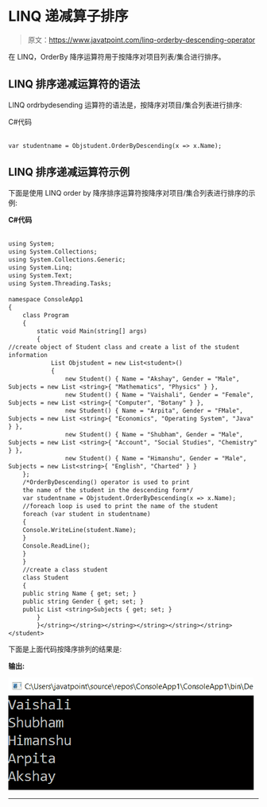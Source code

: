 # LINQ 递减算子排序

> 原文：<https://www.javatpoint.com/linq-orderby-descending-operator>

在 LINQ，OrderBy 降序运算符用于按降序对项目列表/集合进行排序。

## LINQ 排序递减运算符的语法

LINQ ordrbydesending 运算符的语法是，按降序对项目/集合列表进行排序:

C#代码

```

var studentname = Objstudent.OrderByDescending(x => x.Name);

```

## LINQ 排序递减运算符示例

下面是使用 LINQ order by 降序排序运算符按降序对项目/集合列表进行排序的示例:

**C#代码**

```

using System;
using System.Collections;
using System.Collections.Generic;
using System.Linq;
using System.Text;
using System.Threading.Tasks;

namespace ConsoleApp1
{
    class Program
    {
        static void Main(string[] args)
        {
//create object of Student class and create a list of the student information
            List Objstudent = new List<student>()
            {
                new Student() { Name = "Akshay", Gender = "Male", Subjects = new List <string>{ "Mathematics", "Physics" } },
                new Student() { Name = "Vaishali", Gender = "Female", Subjects = new List <string>{ "Computer", "Botany" } },
                new Student() { Name = "Arpita", Gender = "FMale", Subjects = new List <string>{ "Economics", "Operating System", "Java" } },
                new Student() { Name = "Shubham", Gender = "Male", Subjects = new List <string>{ "Account", "Social Studies", "Chemistry" } },
                new Student() { Name = "Himanshu", Gender = "Male", Subjects = new List<string>{ "English", "Charted" } }
    };
    /*OrderByDescending() operator is used to print 
    the name of the student in the descending form*/
    var studentname = Objstudent.OrderByDescending(x => x.Name);
    //foreach loop is used to print the name of the student
    foreach (var student in studentname)
    {
    Console.WriteLine(student.Name);
    }
    Console.ReadLine();
    }
    }
    //create a class student
    class Student
    {
    public string Name { get; set; }
    public string Gender { get; set; }
    public List <string>Subjects { get; set; }
        }
        }</string></string></string></string></string></string></student> 
```

下面是上面代码按降序排列的结果是:

**输出:**

![LINQ OrderBy Descending Operator](img/0e43bc2d035c3785aee0eed1e43dabf2.png)

* * *
